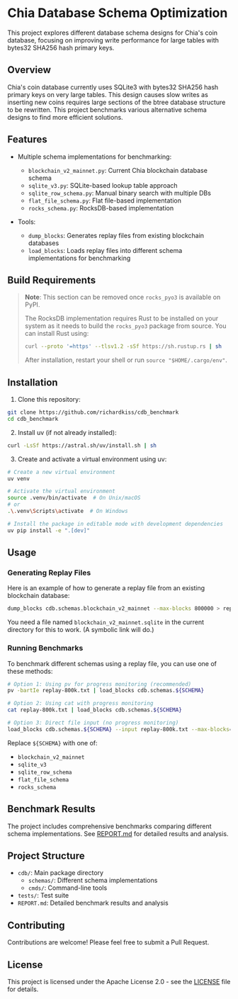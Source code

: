 # Chia Database Schema Optimization

This project explores different database schema designs for Chia's coin database, focusing on improving write performance for large tables with bytes32 SHA256 hash primary keys.

## Overview

Chia's coin database currently uses SQLite3 with bytes32 SHA256 hash primary keys on very large tables. This design causes slow writes as inserting new coins requires large sections of the btree database structure to be rewritten. This project benchmarks various alternative schema designs to find more efficient solutions.

## Features

- Multiple schema implementations for benchmarking:
  - `blockchain_v2_mainnet.py`: Current Chia blockchain database schema
  - `sqlite_v3.py`: SQLite-based lookup table approach
  - `sqlite_row_schema.py`: Manual binary search with multiple DBs
  - `flat_file_schema.py`: Flat file-based implementation
  - `rocks_schema.py`: RocksDB-based implementation

- Tools:
  - `dump_blocks`: Generates replay files from existing blockchain databases
  - `load_blocks`: Loads replay files into different schema implementations for benchmarking

## Build Requirements

> **Note**: This section can be removed once `rocks_pyo3` is available on PyPI.
>
> The RocksDB implementation requires Rust to be installed on your system as it needs to build the `rocks_pyo3` package from source. You can install Rust using:
> ```bash
> curl --proto '=https' --tlsv1.2 -sSf https://sh.rustup.rs | sh
> ```
> After installation, restart your shell or run `source "$HOME/.cargo/env"`.

## Installation

1. Clone this repository:
```bash
git clone https://github.com/richardkiss/cdb_benchmark
cd cdb_benchmark
```

2. Install uv (if not already installed):
```bash
curl -LsSf https://astral.sh/uv/install.sh | sh
```

3. Create and activate a virtual environment using uv:
```bash
# Create a new virtual environment
uv venv

# Activate the virtual environment
source .venv/bin/activate  # On Unix/macOS
# or
.\.venv\Scripts\activate  # On Windows

# Install the package in editable mode with development dependencies
uv pip install -e ".[dev]"
```

## Usage

### Generating Replay Files

Here is an example of how to generate a replay file from an existing blockchain database:

```bash
dump_blocks cdb.schemas.blockchain_v2_mainnet --max-blocks 800000 > replay-800k.txt
```
You need a file named `blockchain_v2_mainnet.sqlite` in the current directory for this to work. (A symbolic link will do.)

### Running Benchmarks

To benchmark different schemas using a replay file, you can use one of these methods:

```bash
# Option 1: Using pv for progress monitoring (recommended)
pv -bartIe replay-800k.txt | load_blocks cdb.schemas.${SCHEMA}

# Option 2: Using cat with progress monitoring
cat replay-800k.txt | load_blocks cdb.schemas.${SCHEMA}

# Option 3: Direct file input (no progress monitoring)
load_blocks cdb.schemas.${SCHEMA} --input replay-800k.txt --max-blocks=3000000
```

Replace `${SCHEMA}` with one of:
- `blockchain_v2_mainnet`
- `sqlite_v3`
- `sqlite_row_schema`
- `flat_file_schema`
- `rocks_schema`

## Benchmark Results

The project includes comprehensive benchmarks comparing different schema implementations. See [REPORT.md](REPORT.md) for detailed results and analysis.

## Project Structure

- `cdb/`: Main package directory
  - `schemas/`: Different schema implementations
  - `cmds/`: Command-line tools
- `tests/`: Test suite
- `REPORT.md`: Detailed benchmark results and analysis

## Contributing

Contributions are welcome! Please feel free to submit a Pull Request.

## License

This project is licensed under the Apache License 2.0 - see the [LICENSE](LICENSE) file for details.
